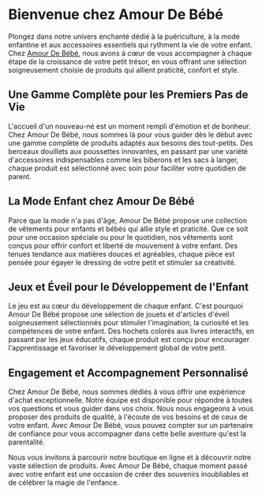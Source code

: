 # Bienvenue chez Amour De Bébé

Plongez dans notre univers enchanté dédié à la puériculture, à la mode enfantine et aux accessoires essentiels qui rythment la vie de votre enfant. Chez [Amour De Bébé](https://www.amourdebebe.fr/), nous avons à cœur de vous accompagner à chaque étape de la croissance de votre petit trésor, en vous offrant une sélection soigneusement choisie de produits qui allient praticité, confort et style.

## Une Gamme Complète pour les Premiers Pas de Vie

L'accueil d'un nouveau-né est un moment rempli d'émotion et de bonheur. Chez Amour De Bébé, nous sommes là pour vous guider dès le début avec une gamme complète de produits adaptés aux besoins des tout-petits. Des berceaux douillets aux poussettes innovantes, en passant par une variété d'accessoires indispensables comme les biberons et les sacs à langer, chaque produit est sélectionné avec soin pour faciliter votre quotidien de parent.

## La Mode Enfant chez Amour De Bébé

Parce que la mode n'a pas d'âge, Amour De Bébé propose une collection de vêtements pour enfants et bébés qui allie style et praticité. Que ce soit pour une occasion spéciale ou pour le quotidien, nos vêtements sont conçus pour offrir confort et liberté de mouvement à votre enfant. Des tenues tendance aux matières douces et agréables, chaque pièce est pensée pour égayer le dressing de votre petit et stimuler sa créativité.

## Jeux et Éveil pour le Développement de l'Enfant

Le jeu est au cœur du développement de chaque enfant. C'est pourquoi Amour De Bébé propose une sélection de jouets et d'articles d'éveil soigneusement sélectionnés pour stimuler l'imagination, la curiosité et les compétences de votre enfant. Des hochets colorés aux livres interactifs, en passant par les jeux éducatifs, chaque produit est conçu pour encourager l'apprentissage et favoriser le développement global de votre petit.

## Engagement et Accompagnement Personnalisé

Chez Amour De Bébé, nous sommes dédiés à vous offrir une expérience d'achat exceptionnelle. Notre équipe est disponible pour répondre à toutes vos questions et vous guider dans vos choix. Nous nous engageons à vous proposer des produits de qualité, à l'écoute de vos besoins et de ceux de votre enfant. Avec Amour De Bébé, vous pouvez compter sur un partenaire de confiance pour vous accompagner dans cette belle aventure qu'est la parentalité.

Nous vous invitons à parcourir notre boutique en ligne et à découvrir notre vaste sélection de produits. Avec Amour De Bébé, chaque moment passé avec votre enfant est une occasion de créer des souvenirs inoubliables et de célébrer la magie de l'enfance.
